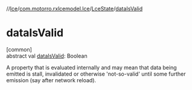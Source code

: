 //[lce](../../../index.md)/[com.motorro.rxlcemodel.lce](../index.md)/[LceState](index.md)/[dataIsValid](data-is-valid.md)

# dataIsValid

[common]\
abstract val [dataIsValid](data-is-valid.md): Boolean

A property that is evaluated internally and may mean that data being emitted is stall, invalidated or otherwise 'not-so-valid' until some further emission (say after network reload).
